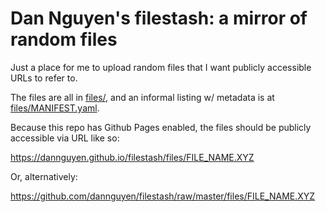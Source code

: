 # Dan Nguyen's filestash: a mirror of random files 

Just a place for me to upload random files that I want publicly accessible URLs to refer to.

The files are all in [files/](files/), and an informal listing w/ metadata is at [files/MANIFEST.yaml](files/MANIFEST.yaml).

Because this repo has Github Pages enabled, the files should be publicly accessible via URL like so:

https://dannguyen.github.io/filestash/files/FILE_NAME.XYZ

Or, alternatively:

https://github.com/dannguyen/filestash/raw/master/files/FILE_NAME.XYZ


